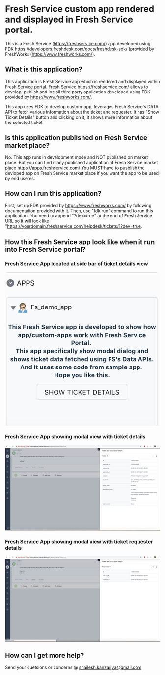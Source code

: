 # Fresh Service custom app rendered and displayed in Fresh Service portal.
This is a Fresh Service (https://freshservice.com/) app developed using FDK https://developers.freshdesk.com/docs/freshdesk-sdk/ (provided by FreshWorks (https://www.freshworks.com/).

## What is this application?
This application is Fresh Service app which is rendered and displayed within Fresh Service portal. Fresh Service https://freshservice.com/ allows to develop, publish and install third party application developed using FDK provided by https://www.freshworks.com/.

This app uses FDK to develop custom-app, leverages Fresh Service's DATA API to fetch various information about the ticket and requester. It has "Show Ticket Details" button and clicking on it, it shows more information about the selected ticket.

## Is this application published on Fresh Service market place?
No. This app runs in development mode and NOT published on market place.
But you can find many published application at Fresh Service market place https://apps.freshservice.com/
You MUST have to pusblish the devloped app on Fresh Service market place if you want the app to be used by end useres.

## How can I run this application?
First, set up FDK provided by https://www.freshworks.com/ by following documentation provided with it. Then, use "fdk run" command to run this application. You need to append "?dev=true" at the end of Fresh Service URL so it will look like "https://yourdomain.freshservice.com/helpdesk/tickets/1?dev=true.

## How this Fresh Service app look like when it run into Fresh Service portal?

### Fresh Service App located at side bar of ticket details view
![FreshService App at ticket side bar location](https://github.com/shailesh-kanzariya/freshservice-demo-app/blob/master/app_screenshots/app_ticket-side_bar.png)

### Fresh Service App showing modal view with ticket details
![Fresh Service App - Ticket Details View](https://github.com/shailesh-kanzariya/freshservice-demo-app/blob/master/app_screenshots/app_tiket_details.png)

### Fresh Service App showing modal view with ticket requester details
![Fresh Service App - Ticket Requester Details](https://github.com/shailesh-kanzariya/freshservice-demo-app/blob/master/app_screenshots/app_req_details.png)

## How can I get more help?
Send your quetsions or concerns @ shailesh.kanzariya@gmail.com
